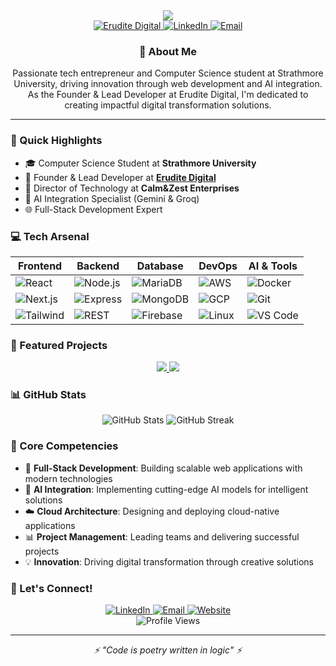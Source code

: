 <div align="center">
  <img src="https://readme-typing-svg.herokuapp.com?font=Fira+Code&weight=500&size=40&pause=1000&color=6EA8FF&center=true&vCenter=true&random=false&width=600&height=100&lines=Hi+👋+I'm+Shalom+Obongo;Full-Stack+Developer;AI+Enthusiast;Tech+Entrepreneur" />
</div>

<div align="center">
  <a href="https://eruditedigital.com">
    <img src="https://img.shields.io/badge/Erudite_Digital-Founder-blue?style=for-the-badge&logo=E&logoColor=white" alt="Erudite Digital"/>
  </a>
  <a href="https://www.linkedin.com/in/shalom-obongo">
    <img src="https://img.shields.io/badge/LinkedIn-Connect-blue?style=for-the-badge&logo=linkedin&logoColor=white" alt="LinkedIn"/>
  </a>
  <a href="mailto:shalomobongo@yahoo.com">
    <img src="https://img.shields.io/badge/Email-Contact-red?style=for-the-badge&logo=gmail&logoColor=white" alt="Email"/>
  </a>
</div>

<div align="center">
  <h3>💫 About Me</h3>
  <p>
    Passionate tech entrepreneur and Computer Science student at Strathmore University, driving innovation through web development and AI integration. As the Founder & Lead Developer at Erudite Digital, I'm dedicated to creating impactful digital transformation solutions.
  </p>
</div>

---

### 🚀 Quick Highlights

- 🎓 Computer Science Student at **Strathmore University**
- 💼 Founder & Lead Developer at [**Erudite Digital**](https://eruditedigital.com)
- 🌟 Director of Technology at **Calm&Zest Enterprises**
- 🤖 AI Integration Specialist (Gemini & Groq)
- 🌐 Full-Stack Development Expert

### 💻 Tech Arsenal

<div align="center">

| Frontend | Backend | Database | DevOps | AI & Tools |
|----------|---------|-----------|---------|------------|
| ![React](https://img.shields.io/badge/React-61DAFB?style=flat-square&logo=react&logoColor=black) | ![Node.js](https://img.shields.io/badge/Node.js-339933?style=flat-square&logo=node.js&logoColor=white) | ![MariaDB](https://img.shields.io/badge/MariaDB-003545?style=flat-square&logo=mariadb&logoColor=white) | ![AWS](https://img.shields.io/badge/AWS-232F3E?style=flat-square&logo=amazon-aws&logoColor=white) | ![Docker](https://img.shields.io/badge/Docker-2496ED?style=flat-square&logo=docker&logoColor=white) |
| ![Next.js](https://img.shields.io/badge/Next.js-000000?style=flat-square&logo=next.js&logoColor=white) | ![Express](https://img.shields.io/badge/Express-000000?style=flat-square&logo=express&logoColor=white) | ![MongoDB](https://img.shields.io/badge/MongoDB-47A248?style=flat-square&logo=mongodb&logoColor=white) | ![GCP](https://img.shields.io/badge/GCP-4285F4?style=flat-square&logo=google-cloud&logoColor=white) | ![Git](https://img.shields.io/badge/Git-F05032?style=flat-square&logo=git&logoColor=white) |
| ![Tailwind](https://img.shields.io/badge/Tailwind-38B2AC?style=flat-square&logo=tailwind-css&logoColor=white) | ![REST](https://img.shields.io/badge/REST-API-02569B?style=flat-square) | ![Firebase](https://img.shields.io/badge/Firebase-FFCA28?style=flat-square&logo=firebase&logoColor=black) | ![Linux](https://img.shields.io/badge/Linux-FCC624?style=flat-square&logo=linux&logoColor=black) | ![VS Code](https://img.shields.io/badge/VS_Code-007ACC?style=flat-square&logo=visual-studio-code&logoColor=white) |

</div>

### 🎯 Featured Projects

<div align="center">
  <a href="https://github.com/ShalomObongo/EruditeDigital">
    <img src="https://github-readme-stats.vercel.app/api/pin/?username=ShalomObongo&repo=erudite-digital&theme=react" />
  </a>
  <a href="https://github.com/ShalomObongo/Student-Sphere">
    <img src="https://github-readme-stats.vercel.app/api/pin/?username=ShalomObongo&repo=student-zone&theme=react" />
  </a>
</div>

### 📊 GitHub Stats

<div align="center">
  <img src="https://github-readme-stats.vercel.app/api?username=ShalomObongo&show_icons=true&theme=react" alt="GitHub Stats" />
  <img src="https://github-readme-streak-stats.herokuapp.com/?user=ShalomObongo&theme=react" alt="GitHub Streak" />
</div>

### 🌟 Core Competencies

- 🎯 **Full-Stack Development**: Building scalable web applications with modern technologies
- 🤖 **AI Integration**: Implementing cutting-edge AI models for intelligent solutions
- ☁️ **Cloud Architecture**: Designing and deploying cloud-native applications
- 📊 **Project Management**: Leading teams and delivering successful projects
- 💡 **Innovation**: Driving digital transformation through creative solutions

### 🤝 Let's Connect!

<div align="center">
  <a href="https://www.linkedin.com/in/shalom-obongo">
    <img src="https://img.shields.io/badge/LinkedIn-0077B5?style=for-the-badge&logo=linkedin&logoColor=white" alt="LinkedIn" />
  </a>
  <a href="mailto:shalomobongo@yahoo.com">
    <img src="https://img.shields.io/badge/Email-D14836?style=for-the-badge&logo=gmail&logoColor=white" alt="Email" />
  </a>
  <a href="https://eruditedigital.com">
    <img src="https://img.shields.io/badge/Website-4285F4?style=for-the-badge&logo=google-chrome&logoColor=white" alt="Website" />
  </a>
</div>

<div align="center">
  <img src="https://komarev.com/ghpvc/?username=ShalomObongo&color=blue&style=flat-square&label=Profile+Views" alt="Profile Views" />
</div>

---

<div align="center">
  <i>⚡ "Code is poetry written in logic" ⚡</i>
</div>
